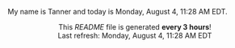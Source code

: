 My name is Tanner and today is Monday, August 4, 11:28 AM EDT.

<p align="center">This <i>README</i> file is generated <b>every 3 hours</b>!</br>Last refresh: Monday, August 4, 11:28 AM EDT<br /></p>
